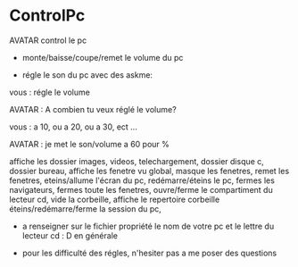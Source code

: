# ControlPc
 AVATAR control le pc
- monte/baisse/coupe/remet le volume du pc

- régle le son du pc avec des askme:

vous : régle le volume

AVATAR : A combien tu veux réglé le volume?

vous : a 10, ou a 20, ou a 30, ect ...

AVATAR : je met le son/volume a 60 pour %

affiche les dossier images, videos, telechargement, dossier disque c, dossier bureau, affiche les fenetre vu global,
masque les fenetres, remet les fenetres, eteins/allume l'écran du pc, redémarre/éteins le pc, fermes les navigateurs,
fermes toute les fenetres, ouvre/ferme le compartiment du lecteur cd, vide la corbeille, affiche le repertoire corbeille
éteins/redémarre/ferme la session du pc, 

- a renseigner sur le fichier propriété le nom de votre pc et le lettre du lecteur cd : D en générale

- pour les difficulté des régles, n'hesiter pas a me poser des questions
